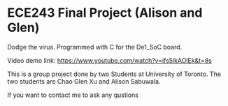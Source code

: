 # ECE243 Final Project (Alison and Glen)
Dodge the virus.
Programmed with C for the De1_SoC board.


Video demo link:
https://www.youtube.com/watch?v=ifs5lkAOlEk&t=8s

This is a group project done by two Students at University of Toronto. The two students are Chao Glen Xu and Alison Sabuwala.

If you want to contact me to ask any qustions
